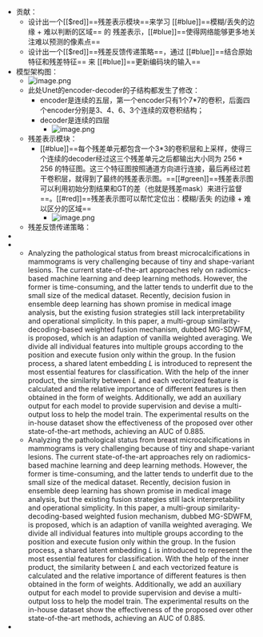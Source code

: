 - 贡献：
	- 设计出一个[[$red]]==残差表示模块==来学习 [[#blue]]==模糊/丢失的边缘 + 难以判断的区域==  的 残差表示，[[#blue]]==使得网络能够更多地关注难以预测的像素点==
	- 设计出一个[[$red]]==残差反馈传递策略==，通过  [[#blue]]==结合原始特征和残差特征== 来 [[#blue]]==更新编码块的输入==
- 模型架构图：
	- ![image.png](../assets/image_1672657438860_0.png)
	- 此处Unet的encoder-decoder的子结构都发生了修改：
		- encoder是连续的五层，第一个encoder只有1个7*7的卷积，后面四个encoder分别是3、4、6、3个连续的双卷积结构；
		- decoder是连续的四层
			- ![image.png](../assets/image_1672657844109_0.png)
	- 残差表示模块：
		- [[#blue]]==每个残差单元都包含一个3*3的卷积层和上采样，使得三个连续的decoder经过这三个残差单元之后都输出大小同为 256 * 256 的特征图。这三个特征图按照通道方向进行连接，最后再经过若干卷积层，就得到了最终的残差表示图。==[[#green]]==残差表示图可以利用初始分割结果和GT的差（也就是残差mask）来进行监督==。[[#red]]==残差表示图可以帮忙定位出：模糊/丢失 的边缘  + 难以区分的区域==
			- ![image.png](../assets/image_1672658198222_0.png)
	- 残差反馈传递策略：
-
-
	- Analyzing the pathological status from breast microcalcifications in mammograms is very challenging because of tiny and shape-variant lesions. The current state-of-the-art approaches rely on radiomics-based machine learning and deep learning methods. However, the former is time-consuming, and the latter tends to underfit due to the small size of the medical dataset. Recently, decision fusion in ensemble deep learning has shown promise in medical image analysis, but the existing fusion strategies still lack interpretability and operational simplicity. In this paper, a multi-group similarity-decoding-based weighted fusion mechanism, dubbed MG-SDWFM, is proposed, which is an adaption of vanilla weighted averaging. We divide all individual features into multiple groups according to the position and execute fusion only within the group. In the fusion process, a shared latent embedding $L$ is introduced to represent the most essential features for classification. With the help of the inner product, the similarity between $L$ and each vectorized feature is calculated and the relative importance of different features is then obtained in the form of weights. Additionally, we add an auxiliary output for each model to provide supervision and devise a multi-output loss to help the model train. The experimental results on the in-house dataset show the effectiveness of the proposed over other state-of-the-art methods, achieving an AUC of 0.885.
	- Analyzing the pathological status from breast microcalcifications in mammograms is very challenging because of tiny and shape-variant lesions. The current state-of-the-art approaches rely on radiomics-based machine learning and deep learning methods. However, the former is time-consuming, and the latter tends to underfit due to the small size of the medical dataset. Recently, decision fusion in ensemble deep learning has shown promise in medical image analysis, but the existing fusion strategies still lack interpretability and operational simplicity. In this paper, a multi-group similarity-decoding-based weighted fusion mechanism, dubbed MG-SDWFM, is proposed, which is an adaption of vanilla weighted averaging. We divide all individual features into multiple groups according to the position and execute fusion only within the group. In the fusion process, a shared latent embedding $L$ is introduced to represent the most essential features for classification. With the help of the inner product, the similarity between $L$ and each vectorized feature is calculated and the relative importance of different features is then obtained in the form of weights. Additionally, we add an auxiliary output for each model to provide supervision and devise a multi-output loss to help the model train. The experimental results on the in-house dataset show the effectiveness of the proposed over other state-of-the-art methods, achieving an AUC of 0.885.
-